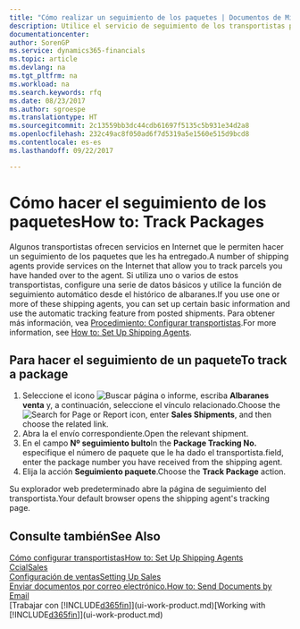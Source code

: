 ```yaml
---
title: "Cómo realizar un seguimiento de los paquetes | Documentos de Microsoft"
description: Utilice el servicio de seguimiento de los transportistas para ver el progreso de una entrega.
documentationcenter: 
author: SorenGP
ms.service: dynamics365-financials
ms.topic: article
ms.devlang: na
ms.tgt_pltfrm: na
ms.workload: na
ms.search.keywords: rfq
ms.date: 08/23/2017
ms.author: sgroespe
ms.translationtype: HT
ms.sourcegitcommit: 2c13559bb3dc44cdb61697f5135c5b931e34d2a8
ms.openlocfilehash: 232c49ac8f050ad6f7d5319a5e1560e515d9bcd8
ms.contentlocale: es-es
ms.lasthandoff: 09/22/2017

---
```

# <a name="how-to-track-packages"></a><span data-ttu-id="af37d-103">Cómo hacer el seguimiento de los paquetes</span><span class="sxs-lookup"><span data-stu-id="af37d-103">How to: Track Packages</span></span>
<span data-ttu-id="af37d-104">Algunos transportistas ofrecen servicios en Internet que le permiten hacer un seguimiento de los paquetes que les ha entregado.</span><span class="sxs-lookup"><span data-stu-id="af37d-104">A number of shipping agents provide services on the Internet that allow you to track parcels you have handed over to the agent.</span></span> <span data-ttu-id="af37d-105">Si utiliza uno o varios de estos transportistas, configure una serie de datos básicos y utilice la función de seguimiento automático desde el histórico de albaranes.</span><span class="sxs-lookup"><span data-stu-id="af37d-105">If you use one or more of these shipping agents, you can set up certain basic information and use the automatic tracking feature from posted shipments.</span></span> <span data-ttu-id="af37d-106">Para obtener más información, vea [Procedimiento: Configurar transportistas](sales-how-to-set-up-shipping-agents.md).</span><span class="sxs-lookup"><span data-stu-id="af37d-106">For more information, see [How to: Set Up Shipping Agents](sales-how-to-set-up-shipping-agents.md).</span></span>

## <a name="to-track-a-package"></a><span data-ttu-id="af37d-107">Para hacer el seguimiento de un paquete</span><span class="sxs-lookup"><span data-stu-id="af37d-107">To track a package</span></span>
1. <span data-ttu-id="af37d-108">Seleccione el icono ![Buscar página o informe](media/ui-search/search_small.png "icono Buscar página o informe"), escriba **Albaranes venta** y, a continuación, seleccione el vínculo relacionado.</span><span class="sxs-lookup"><span data-stu-id="af37d-108">Choose the ![Search for Page or Report](media/ui-search/search_small.png "Search for Page or Report icon") icon, enter **Sales Shipments**, and then choose the related link.</span></span>
2. <span data-ttu-id="af37d-109">Abra la el envío correspondiente.</span><span class="sxs-lookup"><span data-stu-id="af37d-109">Open the relevant shipment.</span></span>
3. <span data-ttu-id="af37d-110">En el campo **Nº seguimiento bulto**</span><span class="sxs-lookup"><span data-stu-id="af37d-110">In the **Package Tracking No.**</span></span> <span data-ttu-id="af37d-111">especifique el número de paquete que le ha dado el transportista.</span><span class="sxs-lookup"><span data-stu-id="af37d-111">field, enter the package number you have received from the shipping agent.</span></span>
4. <span data-ttu-id="af37d-112">Elija la acción **Seguimiento paquete**.</span><span class="sxs-lookup"><span data-stu-id="af37d-112">Choose the **Track Package** action.</span></span>

<span data-ttu-id="af37d-113">Su explorador web predeterminado abre la página de seguimiento del transportista.</span><span class="sxs-lookup"><span data-stu-id="af37d-113">Your default browser opens the shipping agent's tracking page.</span></span>

## <a name="see-also"></a><span data-ttu-id="af37d-114">Consulte también</span><span class="sxs-lookup"><span data-stu-id="af37d-114">See Also</span></span>
[<span data-ttu-id="af37d-115">Cómo configurar transportistas</span><span class="sxs-lookup"><span data-stu-id="af37d-115">How to: Set Up Shipping Agents</span></span>](sales-how-to-set-up-shipping-agents.md)  
[<span data-ttu-id="af37d-116">Ccial</span><span class="sxs-lookup"><span data-stu-id="af37d-116">Sales</span></span>](sales-manage-sales.md)  
[<span data-ttu-id="af37d-117">Configuración de ventas</span><span class="sxs-lookup"><span data-stu-id="af37d-117">Setting Up Sales</span></span>](sales-setup-sales.md)  
[<span data-ttu-id="af37d-118">Enviar documentos por correo electrónico.</span><span class="sxs-lookup"><span data-stu-id="af37d-118">How to: Send Documents by Email</span></span>](ui-how-send-documents-email.md)  
<span data-ttu-id="af37d-119">[Trabajar con [!INCLUDE[d365fin](includes/d365fin_md.md)]](ui-work-product.md)</span><span class="sxs-lookup"><span data-stu-id="af37d-119">[Working with [!INCLUDE[d365fin](includes/d365fin_md.md)]](ui-work-product.md)</span></span>

